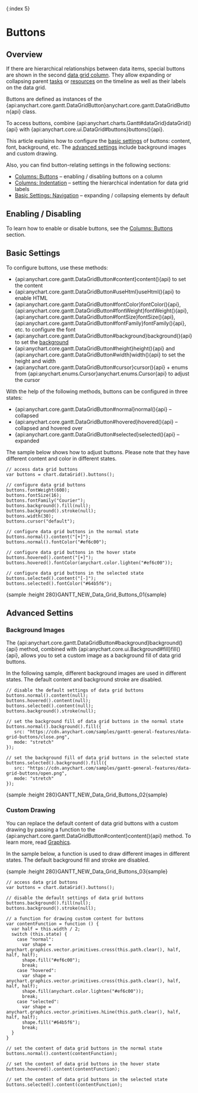{:index 5}
# Buttons

## Overview

If there are hierarchical relationships between data items, special buttons are shown in the second [data grid column](Columns). They allow expanding or collapsing parent [tasks](../Project_Chart#tasks_\(actual\)) or [resources](../Resource_Chart#periods_and_resources) on the timeline as well as their labels on the data grid.

Buttons are defined as instances of the {api:anychart.core.gantt.DataGridButton}anychart.core.gantt.DataGridButton{api} class.

To access buttons, combine {api:anychart.charts.Gantt#dataGrid}dataGrid(){api} with {api:anychart.core.ui.DataGrid#buttons}buttons(){api}.

This article explains how to configure the [basic settings](#basic_settings) of buttons: content, font, background, etc. The [advanced settings](#advanced_settings) include background images and custom drawing.

Also, you can find button-relating settings in the following sections:

* [Columns: Buttons](Columns#buttons) – enabling / disabling buttons on a column
* [Columns: Indentation](Columns#indentation) – setting the hierarchical indentation for data grid labels
* [Basic Settings: Navigation](../Basic_Settings#navigation) – expanding / collapsing elements by default

## Enabling / Disabling

To learn how to enable or disable buttons, see the [Columns: Buttons](Columns#buttons) section.

## Basic Settings

To configure buttons, use these methods:

* {api:anychart.core.gantt.DataGridButton#content}content(){api} to set the content
* {api:anychart.core.gantt.DataGridButton#useHtml}useHtml(){api} to enable HTML
* {api:anychart.core.gantt.DataGridButton#fontColor}fontColor(){api}, {api:anychart.core.gantt.DataGridButton#fontWeight}fontWeight(){api}, {api:anychart.core.gantt.DataGridButton#fontSize}fontSize(){api}, {api:anychart.core.gantt.DataGridButton#fontFamily}fontFamily(){api}, etc. to configure the font
* {api:anychart.core.gantt.DataGridButton#background}background(){api} to set the [background](../../Appearance_Settings/Background)
* {api:anychart.core.gantt.DataGridButton#height}height(){api} and {api:anychart.core.gantt.DataGridButton#width}width(){api} to set the height and width
* {api:anychart.core.gantt.DataGridButton#cursor}cursor(){api} + enums from {api:anychart.enums.Cursor}anychart.enums.Cursor{api}
 to adjust the cursor

With the help of the following methods, buttons can be configured in three states:

* {api:anychart.core.gantt.DataGridButton#normal}normal(){api} – collapsed
* {api:anychart.core.gantt.DataGridButton#hovered}hovered(){api} – collapsed and hovered over 
* {api:anychart.core.gantt.DataGridButton#selected}selected(){api} – expanded

The sample below shows how to adjust buttons. Please note that they have different content and color in different states.

```
// access data grid buttons
var buttons = chart.dataGrid().buttons();

// configure data grid buttons
buttons.fontWeight(600);
buttons.fontSize(16);
buttons.fontFamily("Courier");
buttons.background().fill(null);
buttons.background().stroke(null);
buttons.width(30);
buttons.cursor("default");

// configure data grid buttons in the normal state
buttons.normal().content("[+]");
buttons.normal().fontColor("#ef6c00");

// configure data grid buttons in the hover state
buttons.hovered().content("[+]");
buttons.hovered().fontColor(anychart.color.lighten("#ef6c00"));

// configure data grid buttons in the selected state
buttons.selected().content("[-]");
buttons.selected().fontColor("#64b5f6");
```

{sample :height 280}GANTT\_NEW\_Data\_Grid\_Buttons\_01{sample}

## Advanced Settins

### Background Images

The {api:anychart.core.gantt.DataGridButton#background}background(){api} method, combined with {api:anychart.core.ui.Background#fill}fill(){api}, allows you to set a custom image as a background fill of data grid buttons. 

In the following sample, different background images are used in different states. The default content and background stroke are disabled.

```
// disable the default settings of data grid buttons
buttons.normal().content(null);
buttons.hovered().content(null);
buttons.selected().content(null);
buttons.background().stroke(null);

// set the background fill of data grid buttons in the normal state
buttons.normal().background().fill({
   src: "https://cdn.anychart.com/samples/gantt-general-features/data-grid-buttons/close.png",
   mode: "stretch"
});

// set the background fill of data grid buttons in the selected state
buttons.selected().background().fill({
   src: "https://cdn.anychart.com/samples/gantt-general-features/data-grid-buttons/open.png",
   mode: "stretch"
});   
```

{sample :height 280}GANTT\_NEW\_Data\_Grid\_Buttons\_02{sample}

### Custom Drawing

You can replace the default content of data grid buttons with a custom drawing by passing a function to the {api:anychart.core.gantt.DataGridButton#content}content(){api} method. To learn more, read [Graphics](../../Graphics).

In the sample below, a function is used to draw different images in different states. The default background fill and stroke are disabled.

{sample :height 280}GANTT\_NEW\_Data\_Grid\_Buttons\_03{sample}

```
// access data grid buttons
var buttons = chart.dataGrid().buttons();

// disable the default settings of data grid buttons
buttons.background().fill(null);
buttons.background().stroke(null);

// a function for drawing custom content for buttons
var contentFunction = function () {
  var half = this.width / 2;
  switch (this.state) {
    case "normal":
      var shape = anychart.graphics.vector.primitives.cross(this.path.clear(), half, half, half);
      shape.fill("#ef6c00");
      break;
    case "hovered":
      var shape = anychart.graphics.vector.primitives.cross(this.path.clear(), half, half, half);
      shape.fill(anychart.color.lighten("#ef6c00"));
      break;
    case "selected":
      var shape = anychart.graphics.vector.primitives.hLine(this.path.clear(), half, half, half);
      shape.fill("#64b5f6");
      break;
  }
}

// set the content of data grid buttons in the normal state
buttons.normal().content(contentFunction);

// set the content of data grid buttons in the hover state
buttons.hovered().content(contentFunction);

// set the content of data grid buttons in the selected state
buttons.selected().content(contentFunction);
```